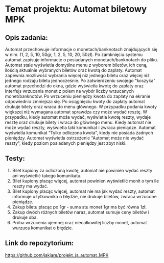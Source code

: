 # Temat projektu: Automat biletowy MPK
## Opis zadania:
Automat przechowuje informacje o monetach/banknotach znajdujących się w nim. (1, 2, 5, 10, 50gr, 1, 2, 5, 10, 20, 50zł). 
Po zamknięciu systemu automat zapisuje informacje o posiadanych monetach/banknotach do pliku. Automat stale wyświetla
domyślne menu z wyborem biletów, ich ceną, ilością aktualnie wybranych biletów oraz kwotą do zapłaty.
Automat zapewnia możliwość wybrania więcej niż jednego biletu oraz więcej niż jednego rodzaju biletu jednocześnie.
Po zatwierdzeniu swojego "koszyka" automat przechodzi do okna, gdzie wyświetla kwotę do zapłaty oraz interfejs
wrzucania monet z polem na wybór liczby wrzucanych monet/banknotów. Po wrzuceniu pieniędzy kwota do zapłaty na ekranie
odpowiednio zmniejsza się. Po osiągnięciu kwoty do zapłaty automat drukuje bilety oraz wraca do menu głównego.
W przypadku podania kwoty większej niż wymagana automat sprawdza czy może wydać resztę. W przypadku, kiedy
automat może wydać, wyświetla kwotę reszty, wydaje resztę oraz drukuje bilety i wraca do głównego menu. Kiedy automat
nie może wydać reszty, wyświetla taki komunikat i zwraca pieniądze. Automat wyświetla komunikat "Tylko odliczona
kwota", kiedy nie posiada żadnych pieniędzy. Automat wyświetla ostrzeżenie "Automat może nie wydać reszty", kiedy poziom
posiadanych pieniędzy jest zbyt niski.
## Testy:
1. Bilet kupiony za odliczoną kwotę, automat nie powinien wydać reszty ani wyświetlić takego komunikatu.
2. Bilet kupiony płacąc więcej, automat powinien wyświetlić monit o tym ile reszty ma wydać.
3. Bilet kupiony płacąc więcej, automat nie ma jak wydać reszty, automat informuje użytkownika o błędzie, nie drukuje biletów, zwraca wrzucone pieniądze.
4. Zakup biletu płacąc po 1gr - suma stu monet 1gr ma być równa 1zł.
5. Zakup dwóch różnych biletów naraz, automat sumuje ceny biletów i drukuje oba.
6. Próba wrzucenia ujemnej oraz niecałkowitej liczby monet, automat wurzuca komunikat o błędzie.
## Link do repozytorium:
https://github.com/jakjare/projekt_js_automat_MPK